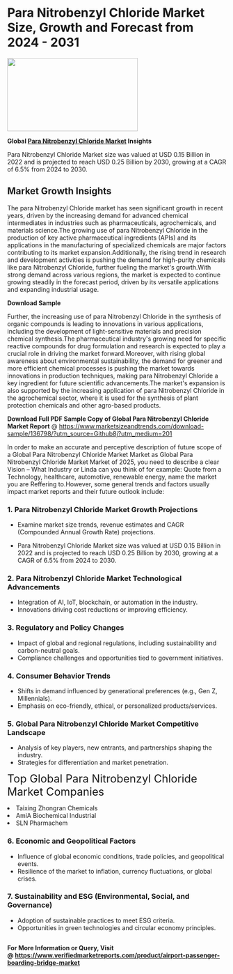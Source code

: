 <H1>Para Nitrobenzyl Chloride Market Size, Growth and Forecast from 2024 - 2031</H1><img class="aligncenter size-medium wp-image-584254" src="https://thirdeyenews.in/wp-content/uploads/2024/09/Global-Market-Research-300x168.jpeg" alt="" width="300" height="168" /><p><strong>Global&nbsp;<a href="https://www.marketsizeandtrends.com/download-sample/136798/?utm_source=Github8j?utm_medium=201">Para Nitrobenzyl Chloride Market</a> Insights</strong></p><p>Para Nitrobenzyl Chloride Market size was valued at USD 0.15 Billion in 2022 and is projected to reach USD 0.25 Billion by 2030, growing at a CAGR of 6.5% from 2024 to 2030.</p><p><h2>Market Growth Insights</h2> <p>The para Nitrobenzyl Chloride market has seen significant growth in recent years, driven by the increasing demand for advanced chemical intermediates in industries such as pharmaceuticals, agrochemicals, and materials science.The growing use of para Nitrobenzyl Chloride in the production of key active pharmaceutical ingredients (APIs) and its applications in the manufacturing of specialized chemicals are major factors contributing to its market expansion.Additionally, the rising trend in research and development activities is pushing the demand for high-purity chemicals like para Nitrobenzyl Chloride, further fueling the market's growth.With strong demand across various regions, the market is expected to continue growing steadily in the forecast period, driven by its versatile applications and expanding industrial usage.</p> <p><strong>Download Sample</strong></p> <p>Further, the increasing use of para Nitrobenzyl Chloride in the synthesis of organic compounds is leading to innovations in various applications, including the development of light-sensitive materials and precision chemical synthesis.The pharmaceutical industry's growing need for specific reactive compounds for drug formulation and research is expected to play a crucial role in driving the market forward.Moreover, with rising global awareness about environmental sustainability, the demand for greener and more efficient chemical processes is pushing the market towards innovations in production techniques, making para Nitrobenzyl Chloride a key ingredient for future scientific advancements.The market's expansion is also supported by the increasing application of para Nitrobenzyl Chloride in the agrochemical sector, where it is used for the synthesis of plant protection chemicals and other agro-based products.</p> <p><span class=""><strong>Download Full PDF Sample Copy of Global Para Nitrobenzyl Chloride Market Report</strong> @ <a href="https://www.marketsizeandtrends.com/download-sample/136798/?utm_source=Github8j?utm_medium=201" target="_blank">https://www.marketsizeandtrends.com/download-sample/136798/?utm_source=Github8j?utm_medium=201</a></span></p><p>In order to make an accurate and perceptive description of future scope of a Global&nbsp;Para Nitrobenzyl Chloride Market Market as Global&nbsp;Para Nitrobenzyl Chloride Market Market of 2025, you need to describe a clear Vision &ndash; What Industry or Linda can you think of for example: Quote from a Technology, healthcare, automotive, renewable energy, name the market you are Reffering to.However, some general trends and factors usually impact market reports and their future outlook include:</p><h3>1.&nbsp;<strong>Para Nitrobenzyl Chloride Market Growth Projections</strong></h3><ul><li>Examine market size trends, revenue estimates and CAGR (Compounded Annual Growth Rate) projections.</li><li><p>Para Nitrobenzyl Chloride Market size was valued at USD 0.15 Billion in 2022 and is projected to reach USD 0.25 Billion by 2030, growing at a CAGR of 6.5% from 2024 to 2030.</p></li></ul><h3>2.&nbsp;<strong>Para Nitrobenzyl Chloride Market Technological Advancements</strong></h3><ul><li>Integration of AI, IoT, blockchain, or automation in the industry.</li><li>Innovations driving cost reductions or improving efficiency.</li></ul><h3>3.&nbsp;<strong>Regulatory and Policy Changes</strong></h3><ul><li>Impact of global and regional regulations, including sustainability and carbon-neutral goals.</li><li>Compliance challenges and opportunities tied to government initiatives.</li></ul><h3>4.&nbsp;<strong>Consumer Behavior Trends</strong></h3><ul><li>Shifts in demand influenced by generational preferences (e.g., Gen Z, Millennials).</li><li>Emphasis on eco-friendly, ethical, or personalized products/services.</li></ul><h3>5.&nbsp;<strong>Global Para Nitrobenzyl Chloride Market Competitive Landscape</strong></h3><ul><li>Analysis of key players, new entrants, and partnerships shaping the industry.</li><li>Strategies for differentiation and market penetration.</li></ul><p data-pm-slice="1 1 []"><span style="color: inherit; font-family: inherit; font-size: 25px;">Top Global Para Nitrobenzyl Chloride Market Companies</span></p><div class="" data-test-id=""><p><li>Taixing Zhongran Chemicals</li><li> AmiA Biochemical Industrial</li><li> SLN Pharmachem</li></p></div><h3>6.&nbsp;<strong>Economic and Geopolitical Factors</strong></h3><ul><li>Influence of global economic conditions, trade policies, and geopolitical events.</li><li>Resilience of the market to inflation, currency fluctuations, or global crises.</li></ul><h3>7.&nbsp;<strong>Sustainability and ESG (Environmental, Social, and Governance)</strong></h3><ul><li>Adoption of sustainable practices to meet ESG criteria.</li><li>Opportunities in green technologies and circular economy principles.</li></ul><h2><strong style="font-size: 14px;">For More Information or Query, Visit @&nbsp;</strong><a style="background-color: #ffffff; font-size: 14px;" href="https://www.marketsizeandtrends.com/report/para-nitrobenzyl-chloride-market/" target="_blank">https://www.verifiedmarketreports.com/product/airport-passenger-boarding-bridge-market</a></h2>
